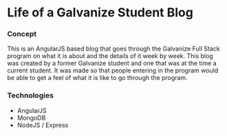 <h1>Life of a Galvanize Student Blog</h1>

<h3>Concept</h3>
  <p>This is an AngularJS based blog that goes through the Galvanize Full Stack program on what it is about and the details of it week by week. This blog was created by a former Galvanize student and one that was at the time a current student. It was made so that people entering in the program would be able to get a feel of what it is like to go through the program.</p>

<h3>Technologies</h3>
  <ul>
    <li>AngularJS</li>
    <li>MongoDB</li>
    <li>NodeJS / Express</li>
  </ul>
